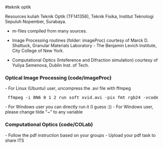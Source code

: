 #teknik optik

Resources kuliah Teknik Optik (TF141356), Teknik Fisika, Institut Teknologi Sepuluh Nopember, Surabaya.

- m-files compiled from many sources.

- Image Processing routines (folder: imageProc) courtesy of Marck D. Shattuck,  Granular Materials Laboratory - The Benjamin Levich Institute, City College of New York.
- Computational Optics (Inteference and Difraction simulation) courtesy of Yuliya Semenova, Dublin Inst. of Tech.


<h3>Optical Image Processing (code/imageProc)</h3>
- For Linux (Ubuntu) user, uncompress the .avi file with ffmpeg
  <pre> ffmpeg -i BN6_0_1_2_run_soft_xvid.avi -pix_fmt rgb24 -vcodec rawvideo -qscale 1 -an Video.avi </pre>
- For Windows user you can directly run it (I guess :))
- For Windows user, please change tilde "~" to any variable

<h3> Computational Optics (code/COLab)</h3>
- Follow the pdf instruction based on your groups
- Upload your pdf task to share ITS
